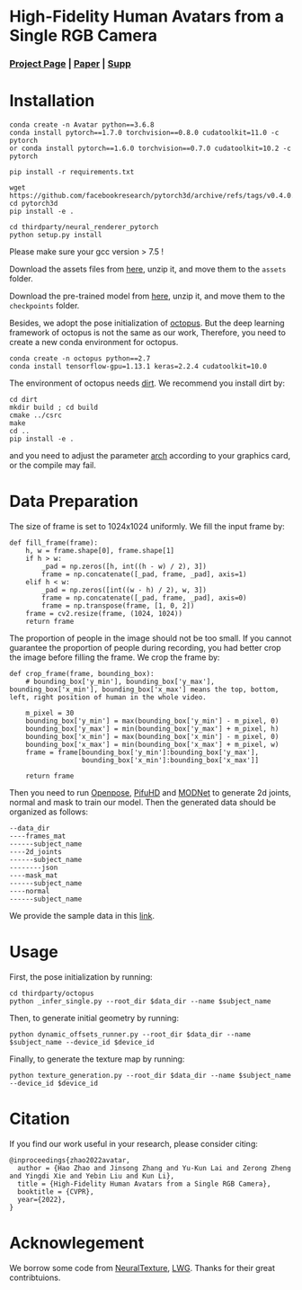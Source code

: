 # High-Fidelity Human Avatars from a Single RGB Camera
### [Project Page](http://cic.tju.edu.cn/faculty/likun/projects/HF-Avatar/)  | [Paper](http://cic.tju.edu.cn/faculty/likun/projects/HF-Avatar/assets/main.pdf) | [Supp](http://cic.tju.edu.cn/faculty/likun/projects/HF-Avatar/assets/supp.pdf)

# Installation

```
conda create -n Avatar python==3.6.8
conda install pytorch==1.7.0 torchvision==0.8.0 cudatoolkit=11.0 -c pytorch
or conda install pytorch==1.6.0 torchvision==0.7.0 cudatoolkit=10.2 -c pytorch

pip install -r requirements.txt

wget https://github.com/facebookresearch/pytorch3d/archive/refs/tags/v0.4.0.zip
cd pytorch3d
pip install -e .

cd thirdparty/neural_renderer_pytorch
python setup.py install 

```
Please make sure your gcc version > 7.5 !

Download the assets files from [here](https://drive.google.com/file/d/1uXH7_V1Gw5H9wP-aRjh9srwzHnin1G0S/view?usp=sharing), unzip it, and move them to the `assets` folder. 

Download the pre-trained model from [here](https://drive.google.com/file/d/1mtLkVpqhWA1O_GMScG8l7dPaelPfv-BW/view?usp=sharing), unzip it, and move them to the `checkpoints` folder.

Besides, we adopt the pose initialization of [octopus](https://github.com/thmoa/octopus). But the deep learning framework of octopus is not the same as our work, Therefore, you need to create a new conda environment for octopus.
```
conda create -n octopus python==2.7
conda install tensorflow-gpu=1.13.1 keras=2.2.4 cudatoolkit=10.0
```
The environment of octopus needs [dirt](https://github.com/pmh47/dirt). We recommend you install dirt by:
```
cd dirt
mkdir build ; cd build
cmake ../csrc
make
cd ..
pip install -e .
```
and you need to adjust the parameter [arch](https://github.com/pmh47/dirt/blob/95f58504c1ccf70b0d0502de81821842bc19ffd2/csrc/CMakeLists.txt#L41) according to your graphics card, or the compile may fail.

# Data Preparation
The size of frame is set to 1024x1024 uniformly. We fill the input frame by:
```
def fill_frame(frame):
	h, w = frame.shape[0], frame.shape[1]
	if h > w:
	    _pad = np.zeros([h, int((h - w) / 2), 3])
	    frame = np.concatenate([_pad, frame, _pad], axis=1)
	elif h < w:
	    _pad = np.zeros([int((w - h) / 2), w, 3])
	    frame = np.concatenate([_pad, frame, _pad], axis=0)
	    frame = np.transpose(frame, [1, 0, 2])
	frame = cv2.resize(frame, (1024, 1024))
	return frame
```
The proportion of people in the image should not be too small. If you cannot guarantee the proportion of people during recording, you had better crop the image before filling the frame. We crop the frame by:
```
def crop_frame(frame, bounding_box):
	# bounding_box['y_min'], bounding_box['y_max'], bounding_box['x_min'], bounding_box['x_max'] means the top, bottom, left, right position of human in the whole video.

	m_pixel = 30
    bounding_box['y_min'] = max(bounding_box['y_min'] - m_pixel, 0)
    bounding_box['y_max'] = min(bounding_box['y_max'] + m_pixel, h)
    bounding_box['x_min'] = max(bounding_box['x_min'] - m_pixel, 0)
    bounding_box['x_max'] = min(bounding_box['x_max'] + m_pixel, w)
	frame = frame[bounding_box['y_min']:bounding_box['y_max'],
				  bounding_box['x_min']:bounding_box['x_max']]

	return frame
```

Then you need to run [Openpose](https://github.com/CMU-Perceptual-Computing-Lab/openpose), [PifuHD](https://github.com/facebookresearch/pifuhd) and [MODNet](https://github.com/ZHKKKe/MODNet) to generate 2d joints, normal and mask to train our model. 
Then the generated data should be organized as follows:
```
--data_dir
----frames_mat
------subject_name
----2d_joints
------subject_name
--------json
----mask_mat
------subject_name
----normal
------subject_name
```
We provide the sample data in this [link](https://drive.google.com/file/d/1CY2ABZKFdLYFV64E_KFXW87rNhkYDRVT/view?usp=sharing).

# Usage
First, the pose initialization by running:
```
cd thirdparty/octopus 
python _infer_single.py --root_dir $data_dir --name $subject_name
```
Then, to generate initial geometry by running:
```
python dynamic_offsets_runner.py --root_dir $data_dir --name $subject_name --device_id $device_id
```
Finally, to generate the texture map by running:
```
python texture_generation.py --root_dir $data_dir --name $subject_name --device_id $device_id
```


# Citation
If you find our work useful in your research, please consider citing:
```
@inproceedings{zhao2022avatar,
  author = {Hao Zhao and Jinsong Zhang and Yu-Kun Lai and Zerong Zheng and Yingdi Xie and Yebin Liu and Kun Li},
  title = {High-Fidelity Human Avatars from a Single RGB Camera},
  booktitle = {CVPR},
  year={2022},
}
```

# Acknowlegement
We borrow some code from [NeuralTexture](https://github.com/SSRSGJYD/NeuralTexture), [LWG](https://github.com/svip-lab/impersonator). Thanks for their great contribtuions.